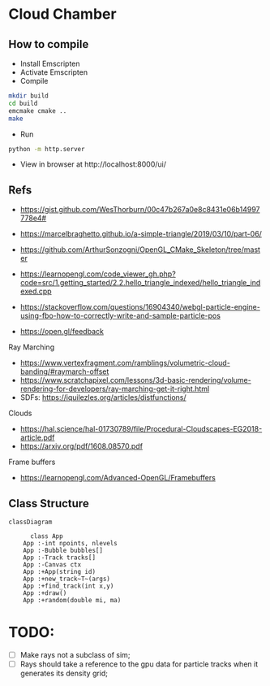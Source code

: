 # Cloud Chamber

## How to compile

- Install Emscripten
- Activate Emscripten
- Compile
```bash
mkdir build
cd build
emcmake cmake ..
make
```
- Run
```bash
python -m http.server
```

- View in browser at http://localhost:8000/ui/

## Refs
- https://gist.github.com/WesThorburn/00c47b267a0e8c8431e06b14997778e4#
- https://marcelbraghetto.github.io/a-simple-triangle/2019/03/10/part-06/
- https://github.com/ArthurSonzogni/OpenGL_CMake_Skeleton/tree/master
- https://learnopengl.com/code_viewer_gh.php?code=src/1.getting_started/2.2.hello_triangle_indexed/hello_triangle_indexed.cpp
- https://stackoverflow.com/questions/16904340/webgl-particle-engine-using-fbo-how-to-correctly-write-and-sample-particle-pos

- https://open.gl/feedback

Ray Marching
- https://www.vertexfragment.com/ramblings/volumetric-cloud-banding/#raymarch-offset
- https://www.scratchapixel.com/lessons/3d-basic-rendering/volume-rendering-for-developers/ray-marching-get-it-right.html
- SDFs: https://iquilezles.org/articles/distfunctions/

Clouds
- https://hal.science/hal-01730789/file/Procedural-Cloudscapes-EG2018-article.pdf
- https://arxiv.org/pdf/1608.08570.pdf

Frame buffers
- https://learnopengl.com/Advanced-OpenGL/Framebuffers

## Class Structure

```mermaid
classDiagram

      class App
    App :-int npoints, nlevels
    App :-Bubble bubbles[]
    App :-Track tracks[]
    App :-Canvas ctx
    App :+App(string id)
    App :+new_track~T~(args)
    App :+find_track(int x,y)
    App :+draw()
    App :+random(double mi, ma)
```

# TODO:
- [ ] Make rays not a subclass of sim;
- [ ] Rays should take a reference to the gpu data for particle tracks when it generates its density grid;
